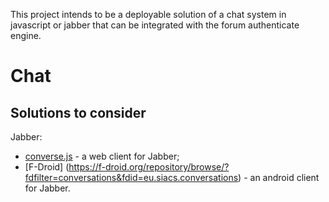 This project intends to be a deployable solution of a chat system in javascript or jabber that can be integrated with the forum authenticate engine.

# Chat

## Solutions to consider

Jabber:

* [converse.js](https://conversejs.org/docs/html/index.html) - a web client for Jabber;
* [F-Droid] (https://f-droid.org/repository/browse/?fdfilter=conversations&fdid=eu.siacs.conversations) - an android client for Jabber.
